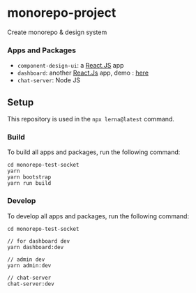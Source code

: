 # monorepo-project

Create monorepo &amp; design system

### Apps and Packages

- `component-design-ui`: a [React.JS]() app
- `dashboard`: another [React.Js]() app, demo : [here](https://main--heartfelt-bombolone-cbb7cb.netlify.app)
- `chat-server`: Node JS

## Setup

This repository is used in the `npx lerna@latest` command.

### Build

To build all apps and packages, run the following command:

```
cd monorepo-test-socket
yarn
yarn bootstrap
yarn run build
```

### Develop

To develop all apps and packages, run the following command:

```
cd monorepo-test-socket

// for dashboard dev
yarn dashboard:dev

// admin dev
yarn admin:dev

// chat-server
chat-server:dev
```
